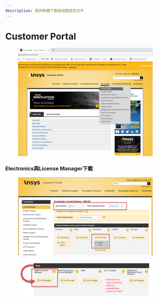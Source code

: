 ```yaml
---
description: 提供軟體下載與相關技術文件
---
```


# Customer Portal

<figure><img src="../.gitbook/assets/image (8).png" alt=""><figcaption></figcaption></figure>

### Electronics與License Manager下載

<figure><img src="../.gitbook/assets/image (2).png" alt=""><figcaption></figcaption></figure>

<figure><img src="../.gitbook/assets/image.png" alt=""><figcaption></figcaption></figure>
